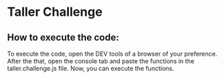 # Taller Challenge  

## How to execute the code:

To execute the code, open the DEV tools of a browser of your preference. After the that, open the console tab and paste the functions in the taller.challenge.js file. Now, you can execute the functions. 